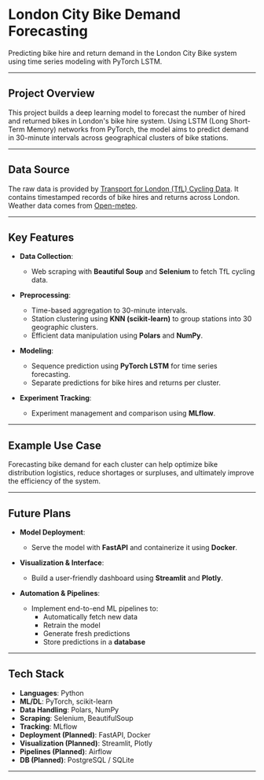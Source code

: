 # London City Bike Demand Forecasting

Predicting bike hire and return demand in the London City Bike system using time series modeling with PyTorch LSTM.

---

## Project Overview

This project builds a deep learning model to forecast the number of hired and returned bikes in London's bike hire system. Using LSTM (Long Short-Term Memory) networks from PyTorch, the model aims to predict demand in 30-minute intervals across geographical clusters of bike stations.

---

## Data Source

The raw data is provided by [Transport for London (TfL) Cycling Data](https://cycling.data.tfl.gov.uk/). It contains timestamped records of bike hires and returns across London.
Weather data comes from [Open-meteo](https://open-meteo.com/).

---

## Key Features

- **Data Collection**:  
  - Web scraping with **Beautiful Soup** and **Selenium** to fetch TfL cycling data.

- **Preprocessing**:
  - Time-based aggregation to 30-minute intervals.
  - Station clustering using **KNN (scikit-learn)** to group stations into 30 geographic clusters.
  - Efficient data manipulation using **Polars** and **NumPy**.

- **Modeling**:
  - Sequence prediction using **PyTorch LSTM** for time series forecasting.
  - Separate predictions for bike hires and returns per cluster.

- **Experiment Tracking**:
  - Experiment management and comparison using **MLflow**.

---

## Example Use Case

Forecasting bike demand for each cluster can help optimize bike distribution logistics, reduce shortages or surpluses, and ultimately improve the efficiency of the system.

---

## Future Plans

- **Model Deployment**:
  - Serve the model with **FastAPI** and containerize it using **Docker**.

- **Visualization & Interface**:
  - Build a user-friendly dashboard using **Streamlit** and **Plotly**.

- **Automation & Pipelines**:
  - Implement end-to-end ML pipelines to:
    - Automatically fetch new data
    - Retrain the model
    - Generate fresh predictions
    - Store predictions in a **database**

---

## Tech Stack

- **Languages**: Python
- **ML/DL**: PyTorch, scikit-learn
- **Data Handling**: Polars, NumPy
- **Scraping**: Selenium, BeautifulSoup
- **Tracking**: MLflow
- **Deployment (Planned)**: FastAPI, Docker
- **Visualization (Planned)**: Streamlit, Plotly
- **Pipelines (Planned)**: Airflow
- **DB (Planned)**: PostgreSQL / SQLite

---
